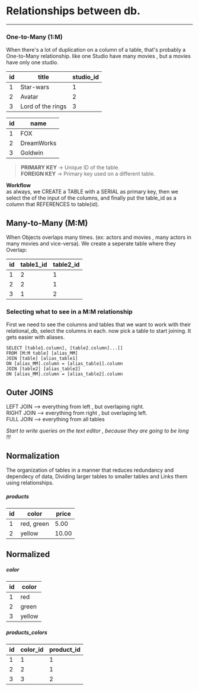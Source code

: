 # Relationships between db.
---
### **One-to-Many**  (1:M)
When there's a lot of duplication on a column of a table, that's probably a
One-to-Many relationship. like one Studio have many movies , but a movies have
only one studio.

|id|title|studio_id|    
|--|-----|---------|
|1|Star-wars|1|
|2|Avatar|2|
|3|Lord of the rings|3|

|id|name|
|--|----|
|1|FOX  
|2|DreamWorks
|3|Goldwin

>**PRIMARY KEY** -> Unique ID of the table.  
>**FOREIGN KEY** -> Primary key used on a different table.

  
**Workflow**  
as always, we CREATE a TABLE with a SERIAL as primary key, then we
select the of the input of the columns, and finally put the table_id
as a column that REFERENCES to table(id).

## **Many-to-Many (M:M)**
When Objects overlaps many times. (ex: actors and movies , many actors in many movies and vice-versa). We create a seperate table where they Overlap:

|id|table1_id|table2_id|
|--|---------|---------|
|1|2|1|
|2|2|1|
|3|1|2|

### **Selecting what to see in a M:M relationship**
First we need to see the columns and tables that we want to work with their relational_db,
select the columns in each. now pick a table to start joining. It gets easier with aliases.

```
SELECT [table1.column], [table2.column]...[]
FROM [M:M table] [alias_MM]
JOIN [table] [alias_table1]
ON [alias_MM].column = [alias_table1].column
JOIN [table2] [alias_table2]
ON [alias_MM].column = [alias_table2].column

```


## **Outer JOINS**  
LEFT JOIN --> everything from left , but overlaping right.  
RIGHT JOIN --> everything from right , but overlaping left.  
FULL JOIN --> everything from all tables

_Start to write queries on the text editor , because they are going to be long !!!_


## Normalization   
The organization of tables in a manner that reduces redundancy and dependecy of data,
Dividing larger tables to smaller tables and Links them using relationships.  
##### products  
|id|color|price|
|--|---------|---------|
|1|red, green|5.00|
|2|yellow|10.00|

## Normalized  

#####   color  
|id|color|
|--|---------|
|1|red|
|2|green|
|3|yellow|


#####   products_colors  
|id|color_id|product_id|
|--|---------|---------|
|1|1|1|
|2|2|1|
|3|3|2|

